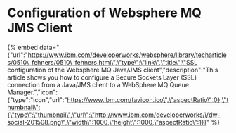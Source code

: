 # Configuration of Websphere MQ JMS Client

{% embed data="{\"url\":\"https://www.ibm.com/developerworks/websphere/library/techarticles/0510\_fehners/0510\_fehners.html\",\"type\":\"link\",\"title\":\"SSL configuration of the Websphere MQ Java/JMS client\",\"description\":\"This article shows you how to configure a Secure Sockets Layer \(SSL\) connection from a Java/JMS client to a WebSphere MQ Queue Manager.\",\"icon\":{\"type\":\"icon\",\"url\":\"https://www.ibm.com/favicon.ico\",\"aspectRatio\":0},\"thumbnail\":{\"type\":\"thumbnail\",\"url\":\"http://www.ibm.com/developerworks/i/dw-social-201508.png\",\"width\":1000,\"height\":1000,\"aspectRatio\":1}}" %}

